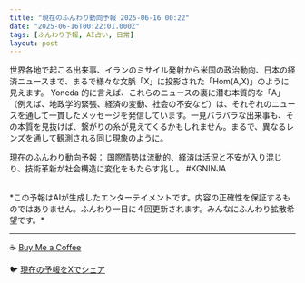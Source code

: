 ```yaml
---
title: "現在のふんわり動向予報 2025-06-16 00:22"
date: "2025-06-16T00:22:01.000Z"
tags: [ふんわり予報, AI占い, 日常]
layout: post
---
```


世界各地で起こる出来事、イランのミサイル発射から米国の政治動向、日本の経済ニュースまで、まるで様々な文脈「X」に投影された「Hom(A,X)」のように見えます。  Yoneda 的に言えば、これらのニュースの裏に潜む本質的な「A」（例えば、地政学的緊張、経済の変動、社会の不安など）は、それぞれのニュースを通して一貫したメッセージを発信しています。一見バラバラな出来事も、その本質を見抜けば、繋がりの糸が見えてくるかもしれません。まるで、異なるレンズを通して観測される同じ現象のように。


現在のふんわり動向予報：
国際情勢は流動的、経済は活況と不安が入り混じり、技術革新が社会構造に変化をもたらす兆し。 #KGNINJA

<br>
*この予報はAIが生成したエンターテイメントです。内容の正確性を保証するものではありません。ふんわり一日に４回更新されます。みんなにふんわり拡散希望です。*

---
☕️ [Buy Me a Coffee](https://www.buymeacoffee.com/kgninja)

🐦 [現在の予報をXでシェア](https://twitter.com/intent/tweet?text=%E7%8F%BE%E5%9C%A8%E3%81%AE%E3%81%B5%E3%82%93%E3%82%8F%E3%82%8A%E4%BA%88%E5%A0%B1%3A%20%E3%80%8C%E4%B8%96%E7%95%8C%E5%90%84%E5%9C%B0%E3%81%A7%E8%B5%B7%E3%81%93%E3%82%8B%E5%87%BA%E6%9D%A5%E4%BA%8B%E3%80%81%E3%82%A4%E3%83%A9%E3%83%B3%E3%81%AE%E3%83%9F%E3%82%B5%E3%82%A4%E3%83%AB%E7%99%BA%E5%B0%84%E3%81%8B%E3%82%89%E7%B1%B3%E5%9B%BD%E3%81%AE%E6%94%BF%E6%B2%BB%E5%8B%95%E5%90%91%E3%80%81%E6%97%A5%E6%9C%AC%E3%81%AE%E7%B5%8C%E6%B8%88%E3%83%8B%E3%83%A5%E3%83%BC%E3%82%B9%E3%81%BE%E3%81%A7%E3%80%81%E3%81%BE%E3%82%8B%E3%81%A7%E6%A7%98%E3%80%85%E3%81%AA%E6%96%87%E8%84%88%E3%80%8CX%E3%80%8D%E3%81%AB%E6%8A%95%E5%BD%B1%E3%81%95%E3%82%8C%E3%81%9F%E3%80%8CHom(A%2CX)%E3%80%8D%E3%81%AE%E3%82%88%E3%81%86%E3%81%AB%E8%A6%8B%E3%81%88%E3%81%BE%E3%81%99%E3%80%82%E3%80%8D%23KGNINJA%20%E7%B6%9A%E3%81%8D%E3%81%AF%E3%83%96%E3%83%AD%E3%82%B0%E3%81%A7%EF%BC%81%F0%9F%91%87&url=https%3A%2F%2Fkg-ninja.github.io%2FFunwariyoso%2F)
